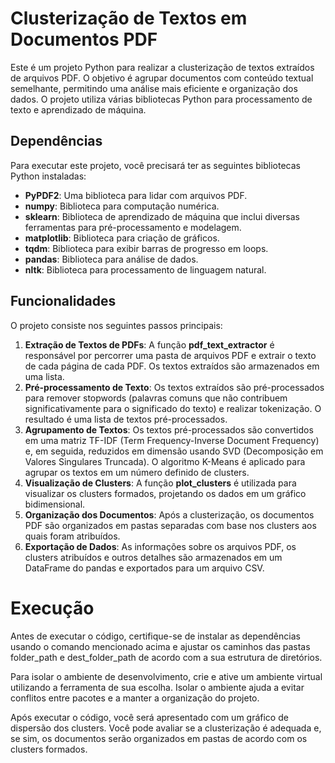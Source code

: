 # Clusterização de Textos em Documentos PDF
Este é um projeto Python para realizar a clusterização de textos extraídos de arquivos PDF. O objetivo é agrupar documentos com conteúdo textual semelhante, permitindo uma análise mais eficiente e organização dos dados. O projeto utiliza várias bibliotecas Python para processamento de texto e aprendizado de máquina.

## Dependências
Para executar este projeto, você precisará ter as seguintes bibliotecas Python instaladas:

- **PyPDF2**: Uma biblioteca para lidar com arquivos PDF.
- **numpy**: Biblioteca para computação numérica.
- **sklearn**: Biblioteca de aprendizado de máquina que inclui diversas ferramentas para pré-processamento e modelagem.
- **matplotlib**: Biblioteca para criação de gráficos.
- **tqdm**: Biblioteca para exibir barras de progresso em loops.
- **pandas**: Biblioteca para análise de dados.
- **nltk**: Biblioteca para processamento de linguagem natural.


## Funcionalidades

O projeto consiste nos seguintes passos principais:

1. **Extração de Textos de PDFs**: A função **pdf_text_extractor** é responsável por percorrer uma pasta de arquivos PDF e extrair o texto de cada página de cada PDF. Os textos extraídos são armazenados em uma lista.
2. **Pré-processamento de Texto**: Os textos extraídos são pré-processados para remover stopwords (palavras comuns que não contribuem significativamente para o significado do texto) e realizar tokenização. O resultado é uma lista de textos pré-processados.
3. **Agrupamento de Textos**: Os textos pré-processados são convertidos em uma matriz TF-IDF (Term Frequency-Inverse Document Frequency) e, em seguida, reduzidos em dimensão usando SVD (Decomposição em Valores Singulares Truncada). O algoritmo K-Means é aplicado para agrupar os textos em um número definido de clusters.
4. **Visualização de Clusters**: A função **plot_clusters** é utilizada para visualizar os clusters formados, projetando os dados em um gráfico bidimensional.
5. **Organização dos Documentos**: Após a clusterização, os documentos PDF são organizados em pastas separadas com base nos clusters aos quais foram atribuídos.
6. **Exportação de Dados**: As informações sobre os arquivos PDF, os clusters atribuídos e outros detalhes são armazenados em um DataFrame do pandas e exportados para um arquivo CSV.

# Execução
Antes de executar o código, certifique-se de instalar as dependências usando o comando mencionado acima e ajustar os caminhos das pastas folder_path e dest_folder_path de acordo com a sua estrutura de diretórios.

Para isolar o ambiente de desenvolvimento, crie e ative um ambiente virtual utilizando a ferramenta de sua escolha. Isolar o ambiente ajuda a evitar conflitos entre pacotes e a manter a organização do projeto.

Após executar o código, você será apresentado com um gráfico de dispersão dos clusters. Você pode avaliar se a clusterização é adequada e, se sim, os documentos serão organizados em pastas de acordo com os clusters formados.
